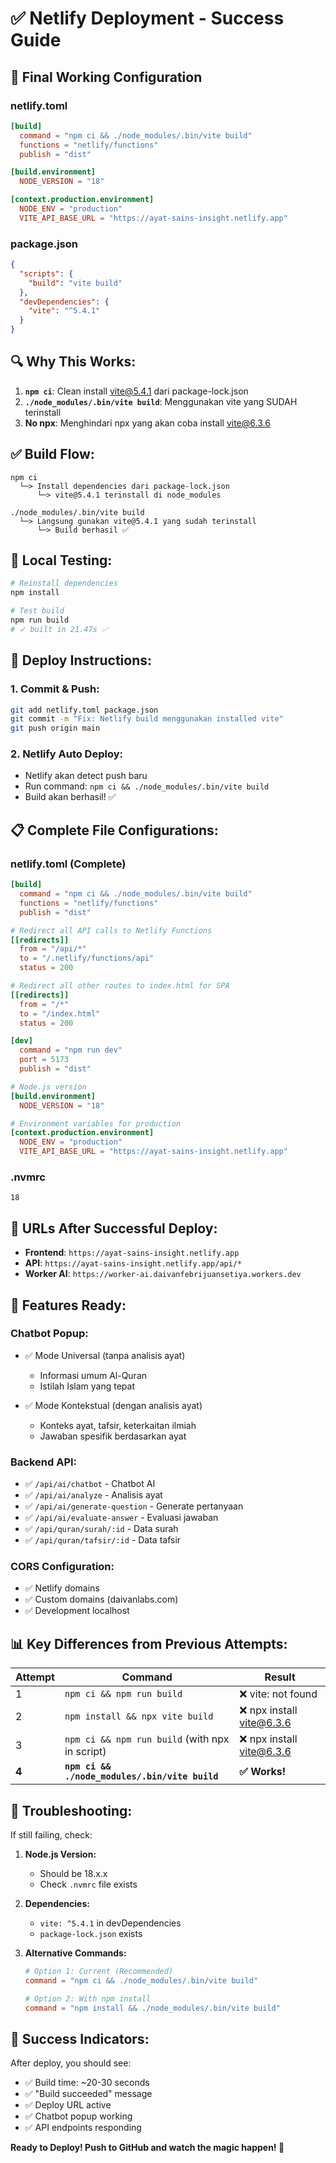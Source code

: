 # ✅ Netlify Deployment - Success Guide

## 🎯 **Final Working Configuration**

### **netlify.toml**
```toml
[build]
  command = "npm ci && ./node_modules/.bin/vite build"
  functions = "netlify/functions"
  publish = "dist"

[build.environment]
  NODE_VERSION = "18"

[context.production.environment]
  NODE_ENV = "production"
  VITE_API_BASE_URL = "https://ayat-sains-insight.netlify.app"
```

### **package.json**
```json
{
  "scripts": {
    "build": "vite build"
  },
  "devDependencies": {
    "vite": "^5.4.1"
  }
}
```

## 🔍 **Why This Works:**

1. **`npm ci`**: Clean install vite@5.4.1 dari package-lock.json
2. **`./node_modules/.bin/vite build`**: Menggunakan vite yang SUDAH terinstall
3. **No npx**: Menghindari npx yang akan coba install vite@6.3.6

## ✅ **Build Flow:**

```
npm ci
  └─> Install dependencies dari package-lock.json
      └─> vite@5.4.1 terinstall di node_modules

./node_modules/.bin/vite build
  └─> Langsung gunakan vite@5.4.1 yang sudah terinstall
      └─> Build berhasil ✅
```

## 🧪 **Local Testing:**

```bash
# Reinstall dependencies
npm install

# Test build
npm run build
# ✓ built in 21.47s ✅
```

## 🚀 **Deploy Instructions:**

### **1. Commit & Push:**
```bash
git add netlify.toml package.json
git commit -m "Fix: Netlify build menggunakan installed vite"
git push origin main
```

### **2. Netlify Auto Deploy:**
- Netlify akan detect push baru
- Run command: `npm ci && ./node_modules/.bin/vite build`
- Build akan berhasil! ✅

## 📋 **Complete File Configurations:**

### **netlify.toml (Complete)**
```toml
[build]
  command = "npm ci && ./node_modules/.bin/vite build"
  functions = "netlify/functions"
  publish = "dist"

# Redirect all API calls to Netlify Functions
[[redirects]]
  from = "/api/*"
  to = "/.netlify/functions/api"
  status = 200

# Redirect all other routes to index.html for SPA
[[redirects]]
  from = "/*"
  to = "/index.html"
  status = 200

[dev]
  command = "npm run dev"
  port = 5173
  publish = "dist"

# Node.js version
[build.environment]
  NODE_VERSION = "18"

# Environment variables for production
[context.production.environment]
  NODE_ENV = "production"
  VITE_API_BASE_URL = "https://ayat-sains-insight.netlify.app"
```

### **.nvmrc**
```
18
```

## 🎯 **URLs After Successful Deploy:**

- **Frontend**: `https://ayat-sains-insight.netlify.app`
- **API**: `https://ayat-sains-insight.netlify.app/api/*`
- **Worker AI**: `https://worker-ai.daivanfebrijuansetiya.workers.dev`

## 🎉 **Features Ready:**

### **Chatbot Popup:**
- ✅ Mode Universal (tanpa analisis ayat)
  - Informasi umum Al-Quran
  - Istilah Islam yang tepat
  
- ✅ Mode Kontekstual (dengan analisis ayat)
  - Konteks ayat, tafsir, keterkaitan ilmiah
  - Jawaban spesifik berdasarkan ayat

### **Backend API:**
- ✅ `/api/ai/chatbot` - Chatbot AI
- ✅ `/api/ai/analyze` - Analisis ayat
- ✅ `/api/ai/generate-question` - Generate pertanyaan
- ✅ `/api/ai/evaluate-answer` - Evaluasi jawaban
- ✅ `/api/quran/surah/:id` - Data surah
- ✅ `/api/quran/tafsir/:id` - Data tafsir

### **CORS Configuration:**
- ✅ Netlify domains
- ✅ Custom domains (daivanlabs.com)
- ✅ Development localhost

## 📊 **Key Differences from Previous Attempts:**

| Attempt | Command | Result |
|---------|---------|--------|
| 1 | `npm ci && npm run build` | ❌ vite: not found |
| 2 | `npm install && npx vite build` | ❌ npx install vite@6.3.6 |
| 3 | `npm ci && npm run build` (with npx in script) | ❌ npx install vite@6.3.6 |
| **4** | **`npm ci && ./node_modules/.bin/vite build`** | **✅ Works!** |

## 🔧 **Troubleshooting:**

If still failing, check:

1. **Node.js Version:**
   - Should be 18.x.x
   - Check `.nvmrc` file exists

2. **Dependencies:**
   - `vite: ^5.4.1` in devDependencies
   - `package-lock.json` exists

3. **Alternative Commands:**
   ```toml
   # Option 1: Current (Recommended)
   command = "npm ci && ./node_modules/.bin/vite build"
   
   # Option 2: With npm install
   command = "npm install && ./node_modules/.bin/vite build"
   ```

## 🎉 **Success Indicators:**

After deploy, you should see:
- ✅ Build time: ~20-30 seconds
- ✅ "Build succeeded" message
- ✅ Deploy URL active
- ✅ Chatbot popup working
- ✅ API endpoints responding

**Ready to Deploy! Push to GitHub and watch the magic happen! 🚀**
